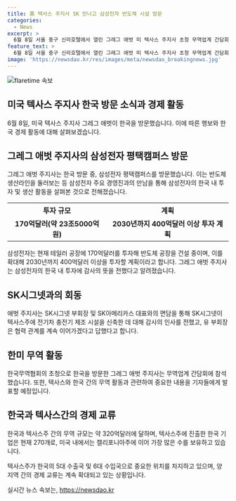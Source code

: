 ```yaml
---
title: 美 텍사스 주지사 SK 만나고 삼성전자 반도체 시설 방문
categories:
  - News
excerpt: >
  6월 8일 서울 중구 신라호텔에서 열린 그레그 애벗 미 텍사스 주지사 초청 무역업계 간담회에서 참석자들이 기념 촬영하고 있었습니다. 애벗 주지사는 삼성전자 평택캠퍼스를 방문해 삼성전자 주요 경영진과 함께 반도체 생산라인을 둘러봤으며, 텍사스주 투자에 감사 인사를 전했습니다. 또한 SK시그넷과의 협력 관계를 강화하기 위해 유정준 SK온 부회장과 면담했습니다. 한국은 텍사스주의 5대 수출국이자 6대 수입국으로, 양 지역 간 무역 규모는 320억달러에 달하며, 텍사스주에 진출한 한국 기업은 270개로 두 번째로 많습니다.
feature_text: >
  6월 8일 서울 중구 신라호텔에서 열린 그레그 애벗 미 텍사스 주지사 초청 무역업계 간담회에서 참석자들이 기념 촬영하고 있었습니다. 애벗 주지사는 삼성전자 평택캠퍼스를 방문해 삼성전자 주요 경영진과 함께 반도체 생산라인을 둘러봤으며, 텍사스주 투자에 감사 인사를 전했습니다. 또한 SK시그넷과의 협력 관계를 강화하기 위해 유정준 SK온 부회장과 면담했습니다. 한국은 텍사스주의 5대 수출국이자 6대 수입국으로, 양 지역 간 무역 규모는 320억달러에 달하며, 텍사스주에 진출한 한국 기업은 270개로 두 번째로 많습니다.
image: 'https://newsdao.kr/res/images/meta/newsdao_breakingnews.jpg'
---
```


<p><img src="https://newsdao.kr/res/images/meta/newsdao_breakingnews.jpg" alt="flaretime 속보" /></p>

<h2 data-ke-size="size26">미국 텍사스 주지사 한국 방문 소식과 경제 활동</h2>

<p data-ke-size="size16">6월 8일, 미국 텍사스 주지사 그레그 애벗이 한국을 방문했습니다. 이에 따른 행보와 한국 경제 활동에 대해 살펴보겠습니다.</p>

<h2 data-ke-size="size24">그레그 애벗 주지사의 삼성전자 평택캠퍼스 방문</h2>

<p data-ke-size="size16">그레그 애벗 주지사는 한국 방문 중, 삼성전자 평택캠퍼스를 방문했습니다. 이는 반도체 생산라인을 둘러보는 등 삼성전자 주요 경영진과의 만남을 통해 삼성전자의 한국 내 투자 및 생산 활동을 살펴본 것으로 전해졌습니다.</p>

<table>
  <tr>
    <th>투자 규모</th>
    <th>계획</th>
  </tr>
  <tr>
    <td style="text-align: center; height: 17px;"><b>170억달러(약 23조5000억원)</b></td>
    <td style="text-align: center; height: 17px;"><b>2030년까지 400억달러 이상 투자 계획</b></td>
  </tr>
</table>

<p data-ke-size="size16">삼성전자는 현재 테일러 공장에 170억달러를 투자해 반도체 공장을 건설 중이며, 이를 확대해 2030년까지 400억달러 이상을 투자할 계획이라고 합니다. 그레그 애벗 주지사는 삼성전자의 한국 내 투자에 감사의 뜻을 전했다고 알려졌습니다.</p>

<h2 data-ke-size="size24">SK시그넷과의 회동</h2>

<p data-ke-size="size16">애벗 주지사는 SK시그넷 부회장 및 SK아메리카스 대표와의 면담을 통해 SK시그넷이 텍사스주에 전기차 충전기 제조 시설을 신축한 데 대해 감사의 인사를 전했고, 유 부회장은 협력 관계를 계속 이어가겠다고 답했다고 합니다.</p>

<h2 data-ke-size="size24">한미 무역 활동</h2>

<p data-ke-size="size16">한국무역협회의 초청으로 한국을 방문한 그레그 애벗 주지사는 무역업계 간담회에 참석했습니다. 또한, 텍사스와 한국 간의 무역 활동과 관련하여 중요한 내용을 기자들에게 발표할 예정입니다.</p>

<h2 data-ke-size="size24">한국과 텍사스간의 경제 교류</h2>

<p data-ke-size="size16">한국과 텍사스주 간의 무역 규모는 약 320억달러에 달하며, 텍사스주에 진출한 한국 기업은 현재 270개로, 미국 내에서는 캘리포니아주에 이어 가장 많은 수를 보유하고 있습니다.</p>

<p data-ke-size="size16">텍사스주가 한국의 5대 수출국 및 6대 수입국으로 중요한 위치를 차지하고 있으며, 양 지역 간의 경제 교류는 계속 확대되고 있는 상황입니다.</p>
실시간 뉴스 속보는, <a href="https://newsdao.kr" rel="dofollow">https://newsdao.kr</a>


